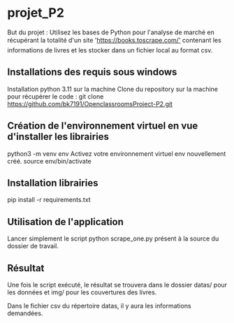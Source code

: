 # projet_P2

But du projet : Utilisez les bases de Python pour l'analyse de marché en récupérant la totalité d'un site 'https://books.toscrape.com/'
contenant les informations de livres et les stocker dans un fichier local au format csv.

## Installations des requis sous windows
Installation python 3.11 sur la machine
Clone du repository sur la machine pour récupérer le code :
git clone https://github.com/bk7191/OpenclassroomsProject-P2.git

## Création de l'environnement virtuel en vue d'installer les librairies
python3 -m venv env
Activez votre environnement virtuel env nouvellement créé.
source env/bin/activate

## Installation librairies 
pip install -r requirements.txt

## Utilisation de l'application
Lancer simplement le script python scrape_one.py présent à la source du dossier de travail.

## Résultat
Une fois le script exécuté, le résultat se trouvera dans le dossier datas/ pour les données et img/ pour les couvertures des livres.

Dans le fichier csv du répertoire datas, il y aura les informations demandées.
